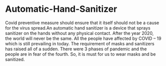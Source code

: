 # Automatic-Hand-Sanitizer
Covid preventive measure should ensure that it itself should not be a cause for the virus spread.An automatic hand sanitizer is a device that sprays sanitizer on the hands 
without any physical contact. After the year 2020, the world will never be the 
same. All the people have affected by COVID – 19 which is still prevailing in today. 
The requirement of masks and sanitizers has raised all of a sudden. There were 3 
phases of pandemic and the people are in fear of the fourth. So, it is must for us 
to wear masks and be sanitized.

